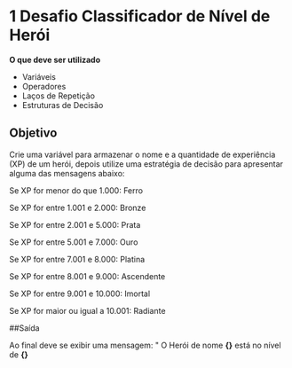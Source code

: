 # 1 Desafio Classificador de Nível de Herói
**O que deve ser utilizado**

- Variáveis
- Operadores
- Laços de Repetição
- Estruturas de Decisão

## Objetivo
Crie uma variável para armazenar o nome e a quantidade de experiência (XP) de um herói, depois utilize uma estratégia de decisão para apresentar alguma das mensagens abaixo: 

Se XP for menor do que 1.000: Ferro

Se XP for entre 1.001 e 2.000: Bronze

Se XP for entre 2.001 e 5.000: Prata

Se XP for entre 5.001 e 7.000: Ouro

Se XP for entre 7.001 e 8.000: Platina

Se XP for entre 8.001 e 9.000: Ascendente

Se XP for entre 9.001 e 10.000: Imortal

Se XP for maior ou igual a 10.001: Radiante

##Saída 

Ao final deve se exibir uma mensagem: 
" O Herói de nome **{}** está no nível de **{}** 
